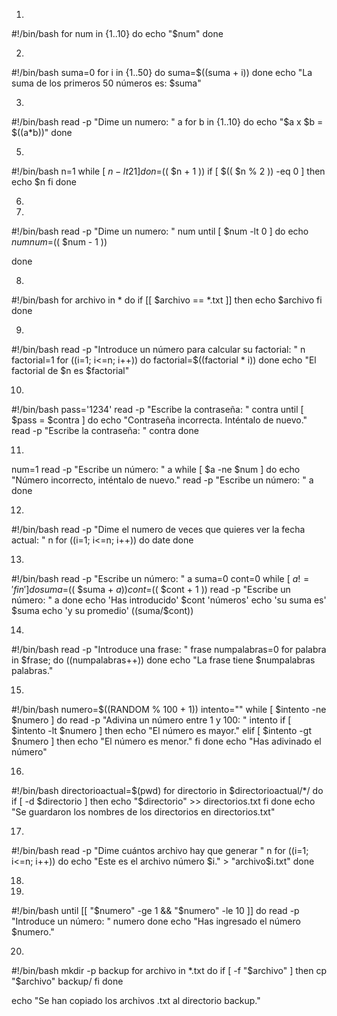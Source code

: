 1. 
#!/bin/bash
for num in {1..10}
do
        echo "$num"
done

2.
#!/bin/bash
suma=0
for i in {1..50}
do
    suma=$((suma + i))
done
echo "La suma de los primeros 50 números es: $suma"

3.
#!/bin/bash
read -p  "Dime un numero: " a 
for b in {1..10}
do
        echo "$a x $b = $((a*b))"
done

5.
#!/bin/bash
n=1
while [ $n -lt 21 ]
do
        n=$(( $n + 1 ))
        if [ $(( $n % 2 )) -eq 0 ] 
        then
                echo $n
        fi
done

6. 
7.
#!/bin/bash
read -p "Dime un numero: " num
until [ $num -lt 0 ]
do
        echo $num
        num=$(( $num - 1 ))

done

8.
#!/bin/bash
for archivo in *
do
    if [[ $archivo == *.txt ]]
    then
        echo $archivo
    fi
done

9.
#!/bin/bash
read -p "Introduce un número para calcular su factorial: " n
factorial=1
for ((i=1; i<=n; i++))
do
    factorial=$((factorial * i))
done
echo "El factorial de $n es $factorial"

10.
#!/bin/bash
pass='1234'
read -p "Escribe la contraseña: " contra
until [ $pass = $contra ]
do
        echo "Contraseña incorrecta. Inténtalo de nuevo."
        read -p  "Escribe la contraseña: " contra
done




11.
num=1
read -p "Escribe un número: " a
while [ $a -ne $num ]
do
        echo "Número incorrecto, inténtalo de nuevo."
        read -p "Escribe un número: " a
done

12.
#!/bin/bash
read -p "Dime el numero de veces que quieres ver la fecha actual: " n
for ((i=1; i<=n; i++))
do
    date
done

13.
#!/bin/bash
read -p "Escribe un número: " a
suma=0
cont=0
while [ $a != 'fin'  ]
do
suma=$(( $suma + $a ))
cont=$(( $cont + 1 ))
read -p "Escribe un número: " a
done
echo 'Has introducido' $cont 'números'
echo 'su suma es' $suma
echo 'y su promedio' $(($suma/$cont))

14.
#!/bin/bash
read -p "Introduce una frase: " frase
numpalabras=0
for palabra in $frase; do
    ((numpalabras++))
done
echo "La frase tiene $numpalabras palabras."

15.
#!/bin/bash
numero=$((RANDOM % 100 + 1))
intento=""
while [ $intento -ne $numero ]
    do
    read -p "Adivina un número entre 1 y 100: " intento
      if [ $intento -lt $numero ]
      then
        echo "El número es mayor."
      elif [ $intento -gt $numero ]
      then
        echo "El número es menor."
    fi
done
echo "Has adivinado el número"

16.
#!/bin/bash
directorioactual=$(pwd)
for directorio in $directorioactual/*/
do
        if [ -d $directorio ]
        then
            echo "$directorio" >> directorios.txt
        fi
done
echo "Se guardaron los nombres de los directorios en directorios.txt"

17.
#!/bin/bash
read -p "Dime cuántos archivo hay que generar " n
for ((i=1; i<=n; i++))
do
    echo "Este es el archivo número $i." > "archivo$i.txt"
done

18.
19.
#!/bin/bash
until [[ "$numero" -ge 1 && "$numero" -le 10 ]]
do
    read -p "Introduce un número: " numero
done
echo "Has ingresado el número $numero."

20.
#!/bin/bash
mkdir -p backup
for archivo in *.txt
do
    if [ -f "$archivo" ]
    then
        cp "$archivo" backup/
    fi
done

echo "Se han copiado los archivos .txt al directorio backup."

